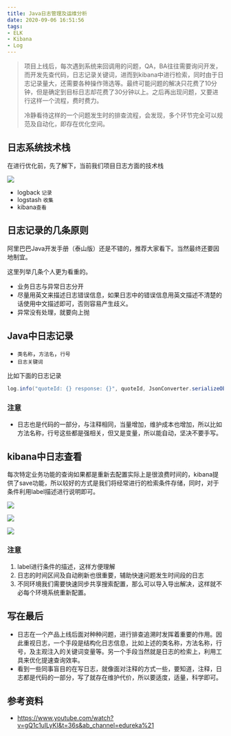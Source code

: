 ```yaml
---
title: Java日志管理及运维分析
date: 2020-09-06 16:51:56
tags:
- ELK
- Kibana
- Log
---
```

> 项目上线后，每次遇到系统来回调用的问题，QA，BA往往需要询问开发，而开发先查代码，日志记录关键词，进而到kibana中进行检索，同时由于日志记录量大，还需要各种操作筛选等。最终可能问题的解决只花费了10分钟，但是确定到目标日志却花费了30分钟以上。之后再出现问题，又要进行这样一个流程，费时费力。
> 
> 冷静看待这样的一个问题发生时的排查流程，会发现，多个环节完全可以规范及自动化，即存在优化空间。

## 日志系统技术栈

在进行优化前，先了解下，当前我们项目日志方面的技术栈

![](https://static.1991421.cn/2020/2020-09-06-164411.jpeg)


- logback `记录`
- logstash `收集`
- kibana`查看`


## 日志记录的几条原则 

阿里巴巴Java开发手册（泰山版）还是不错的，推荐大家看下。当然最终还要因地制宜。

这里列举几条个人更为看重的。

- 业务日志与异常日志分开
- 尽量用英文来描述日志错误信息，如果日志中的错误信息用英文描述不清楚的话使用中文描述即可，否则容易产生歧义。
- 异常没有处理，就要向上抛

## Java中日志记录

- `类名称`，`方法名`，`行号`
- `日志关键词`

比如下面的日志记录

```java
log.info("quoteId: {} response: {}", quoteId, JsonConverter.serializeObject(quoteWithSaleRegDTO));
```

### 注意
- 日志也是代码的一部分，与注释相同，当量增加，维护成本也增加，所以比如方法名称，行号这些都是强相关，但又是变量，所以能自动，坚决不要手写。


## kibana中日志查看
每次特定业务功能的查询如果都是重新去配置实际上是很浪费时间的，kibana提供了save功能，所以较好的方式是我们将经常进行的检索条件存储，同时，对于条件利用label描述进行说明即可。


![](https://static.1991421.cn/2020/2020-09-06-163511.jpeg)


![](https://static.1991421.cn/2020/2020-09-06-163603.jpeg)


![](https://static.1991421.cn/2020/2020-09-06-164203.jpeg)


### 注意

1. label进行条件的描述，这样方便理解
2. 日志的时间区间及自动刷新也很重要，辅助快速问题发生时间段的日志
3. 不同环境我们需要快速同步共享搜索配置，那么可以导入导出解决，这样就不必每个环境系统重新配置。


## 写在最后
- 日志在一个产品上线后面对种种问题，进行排查追溯时发挥着重要的作用。因此重视日志，一个手段是结构化日志信息，比如上述的类名称，方法名称，行号，及主观注入的关键词变量等。另一个手段当然就是日志的检索上，利用工具来优化提速查询效率。
- 看到一些同事盲目的在写日志，就像面对注释的方式一些，要知道，注释，日志都是代码的一部分，写了就存在维护代价，所以要适度，适量，科学即可。



## 参考资料
- https://www.youtube.com/watch?v=gQ1c1uILyKI&t=36s&ab_channel=edureka%21





